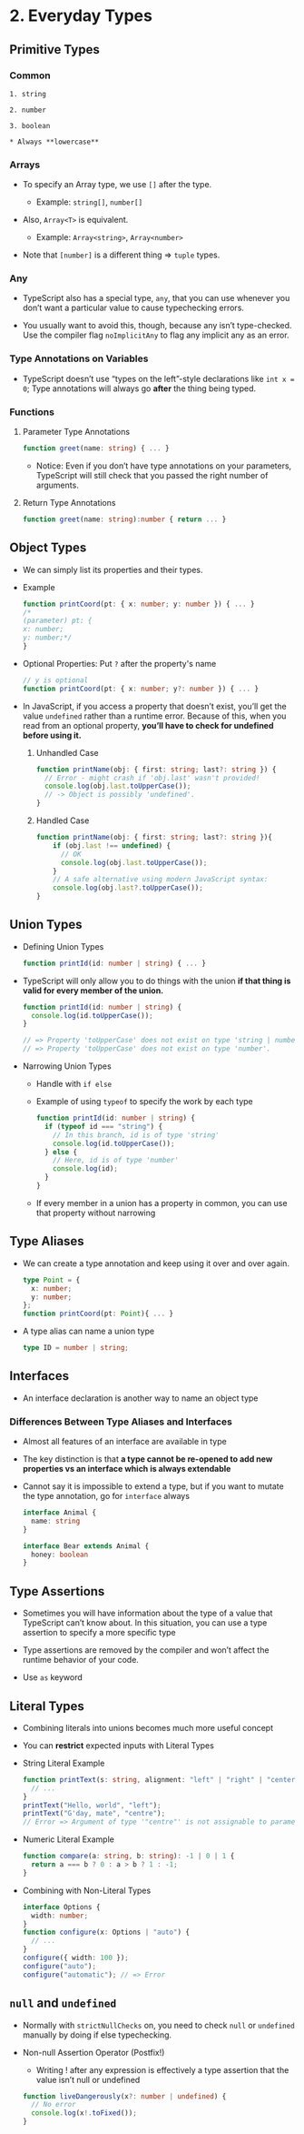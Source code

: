 # 2. Everyday Types

## Primitive Types

### Common

    1. string

    2. number

    3. boolean

    * Always **lowercase**

### Arrays

- To specify an Array type, we use `[]` after the type.

    * Example: `string[]`, `number[]`

- Also, `Array<T>` is equivalent.

    * Example: `Array<string>`, `Array<number>`

- Note that `[number]` is a different thing => `tuple` types.

### Any

- TypeScript also has a special type, `any`, that you can use whenever you don’t want a particular value to cause typechecking errors.

- You usually want to avoid this, though, because any isn’t type-checked. Use the compiler flag `noImplicitAny` to flag any implicit any as an error.

### Type Annotations on Variables

- TypeScript doesn’t use “types on the left”-style declarations like `int x = 0`; Type annotations will always go **after** the thing being typed.

### Functions

1. Parameter Type Annotations

    ```ts
    function greet(name: string) { ... }
    ```

    * Notice: Even if you don’t have type annotations on your parameters, TypeScript will still check that you passed the right number of arguments.

2. Return Type Annotations

    ```ts
    function greet(name: string):number { return ... }
    ```
## Object Types

- We can simply list its properties and their types.

- Example

    ```ts
    function printCoord(pt: { x: number; y: number }) { ... }
    /*
    (parameter) pt: {
    x: number;
    y: number;*/
    }
    ```
- Optional Properties: Put `?` after the property's name

    ```ts
    // y is optional
    function printCoord(pt: { x: number; y?: number }) { ... }
    ```

- In JavaScript, if you access a property that doesn’t exist, you’ll get the value `undefined` rather than a runtime error. Because of this, when you read from an optional property, **you’ll have to check for undefined before using it.**

    1. Unhandled Case
        ```ts
        function printName(obj: { first: string; last?: string }) {
          // Error - might crash if 'obj.last' wasn't provided!
          console.log(obj.last.toUpperCase());
          // -> Object is possibly 'undefined'.
        }
        ```

    2. Handled Case
        ```ts
        function printName(obj: { first: string; last?: string }){
            if (obj.last !== undefined) {
              // OK
              console.log(obj.last.toUpperCase());
            }
            // A safe alternative using modern JavaScript syntax:
            console.log(obj.last?.toUpperCase());
        }
        ```
## Union Types

- Defining Union Types

    ```ts
    function printId(id: number | string) { ... }
    ```

- TypeScript will only allow you to do things with the union **if that thing is valid for every member of the union.**

    ```ts
    function printId(id: number | string) {
      console.log(id.toUpperCase());
    }

    // => Property 'toUpperCase' does not exist on type 'string | number'.
    // => Property 'toUpperCase' does not exist on type 'number'.
    ```

- Narrowing Union Types

    - Handle with `if else`

    - Example of using `typeof` to specify the work by each type

        ```ts
        function printId(id: number | string) {
          if (typeof id === "string") {
            // In this branch, id is of type 'string'
            console.log(id.toUpperCase());
          } else {
            // Here, id is of type 'number'
            console.log(id);
          }
        }
        ```

    - If every member in a union has a property in common, you can use that property without narrowing

## Type Aliases

- We can create a type annotation and keep using it over and over again.

    ```ts
    type Point = {
      x: number;
      y: number;
    };
    function printCoord(pt: Point){ ... }
    ```
- A type alias can name a union type

    ```ts
    type ID = number | string;
    ```

## Interfaces

- An interface declaration is another way to name an object type

### Differences Between Type Aliases and Interfaces

- Almost all features of an interface are available in type

- The key distinction is that **a type cannot be re-opened to add new properties vs an interface which is always extendable**

- Cannot say it is impossible to extend a type, but if you want to mutate the type annotation, go for `interface` always

    ```ts
    interface Animal {
      name: string
    }

    interface Bear extends Animal {
      honey: boolean
    }
    ```
## Type Assertions

- Sometimes you will have information about the type of a value that TypeScript can’t know about. In this situation, you can use a type assertion to specify a more specific type

- Type assertions are removed by the compiler and won’t affect the runtime behavior of your code.

- Use `as` keyword

## Literal Types

- Combining literals into unions becomes much more useful concept

- You can **restrict** expected inputs with Literal Types

- String Literal Example

    ```ts
    function printText(s: string, alignment: "left" | "right" | "center") {
      // ...
    }
    printText("Hello, world", "left");
    printText("G'day, mate", "centre");
    // Error => Argument of type '"centre"' is not assignable to parameter of type '"left" | "right" | "center"'.
    ```
- Numeric Literal Example

    ```ts
    function compare(a: string, b: string): -1 | 0 | 1 {
      return a === b ? 0 : a > b ? 1 : -1;
    }
    ```

- Combining with Non-Literal Types

    ```ts
    interface Options {
      width: number;
    }
    function configure(x: Options | "auto") {
      // ...
    }
    configure({ width: 100 });
    configure("auto");
    configure("automatic"); // => Error
    ```
## `null` and `undefined`

- Normally with `strictNullChecks` on, you need to check `null` or `undefined` manually by doing if else typechecking.

- Non-null Assertion Operator (Postfix!)

    * Writing ! after any expression is effectively a type assertion that the value isn’t null or undefined

    ```ts
    function liveDangerously(x?: number | undefined) {
      // No error
      console.log(x!.toFixed());
    }
    ```
